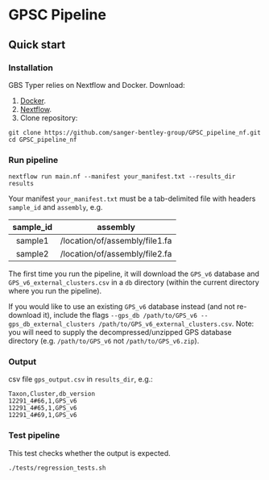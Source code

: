 # GPSC Pipeline

## Quick start

### Installation
GBS Typer relies on Nextflow and Docker.
Download:
1. [Docker](https://www.docker.com/).
2. [Nextflow](https://www.nextflow.io/).
3. Clone repository:
```
git clone https://github.com/sanger-bentley-group/GPSC_pipeline_nf.git
cd GPSC_pipeline_nf
```

### Run pipeline
```
nextflow run main.nf --manifest your_manifest.txt --results_dir results
```

Your manifest `your_manifest.txt` must be a tab-delimited file with headers `sample_id` and `assembly`, e.g.

sample_id | assembly
:---: | :---:
sample1 | /location/of/assembly/file1.fa
sample2 | /location/of/assembly/file2.fa

The first time you run the pipeline, it will download the `GPS_v6` database and `GPS_v6_external_clusters.csv` in a `db` directory (within the current directory where you run the pipeline).

If you would like to use an existing `GPS_v6` database instead (and not re-download it), include the flags `--gps_db /path/to/GPS_v6 --gps_db_external_clusters /path/to/GPS_v6_external_clusters.csv`. Note: you will need to supply the decompressed/unzipped GPS database directory (e.g. `/path/to/GPS_v6` not `/path/to/GPS_v6.zip`).

### Output
csv file `gps_output.csv` in `results_dir`, e.g.:
```
Taxon,Cluster,db_version
12291_4#66,1,GPS_v6
12291_4#65,1,GPS_v6
12291_4#69,1,GPS_v6
```

### Test pipeline
This test checks whether the output is expected.
```
./tests/regression_tests.sh
```
